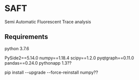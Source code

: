 # SAFT
Semi Automatic Fluorescent Trace analysis

## Requirements
python 3.7.6

PySide2==5.14.0
numpy==1.18.4
scipy==1.2.0
pyqtgraph==0.11.0
pandas==0.24.0
pythonapp 1.3??

pip install --upgrade --force-reinstall numpy??
